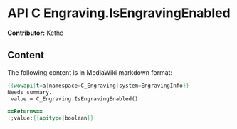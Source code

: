 # API C Engraving.IsEngravingEnabled

**Contributor:** Ketho

## Content

The following content is in MediaWiki markdown format:

```mediawiki
{{wowapi|t=a|namespace=C_Engraving|system=EngravingInfo}}
Needs summary.
 value = C_Engraving.IsEngravingEnabled()

==Returns==
:;value:{{apitype|boolean}}
```